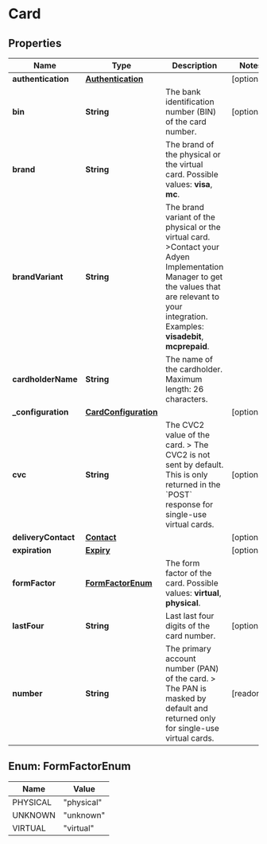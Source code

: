 

# Card


## Properties

| Name | Type | Description | Notes |
|------------ | ------------- | ------------- | -------------|
|**authentication** | [**Authentication**](Authentication.md) |  |  [optional] |
|**bin** | **String** | The bank identification number (BIN) of the card number. |  [optional] |
|**brand** | **String** | The brand of the physical or the virtual card. Possible values: **visa**, **mc**. |  |
|**brandVariant** | **String** | The brand variant of the physical or the virtual card. &gt;Contact your Adyen Implementation Manager to get the values that are relevant to your integration. Examples: **visadebit**, **mcprepaid**. |  |
|**cardholderName** | **String** | The name of the cardholder.  Maximum length: 26 characters. |  |
|**_configuration** | [**CardConfiguration**](CardConfiguration.md) |  |  [optional] |
|**cvc** | **String** | The CVC2 value of the card. &gt; The CVC2 is not sent by default. This is only returned in the &#x60;POST&#x60; response for single-use virtual cards. |  [optional] |
|**deliveryContact** | [**Contact**](Contact.md) |  |  [optional] |
|**expiration** | [**Expiry**](Expiry.md) |  |  [optional] |
|**formFactor** | [**FormFactorEnum**](#FormFactorEnum) | The form factor of the card. Possible values: **virtual**, **physical**. |  |
|**lastFour** | **String** | Last last four digits of the card number. |  [optional] |
|**number** | **String** | The primary account number (PAN) of the card. &gt; The PAN is masked by default and returned only for single-use virtual cards. |  [readonly] |



## Enum: FormFactorEnum

| Name | Value |
|---- | -----|
| PHYSICAL | &quot;physical&quot; |
| UNKNOWN | &quot;unknown&quot; |
| VIRTUAL | &quot;virtual&quot; |



